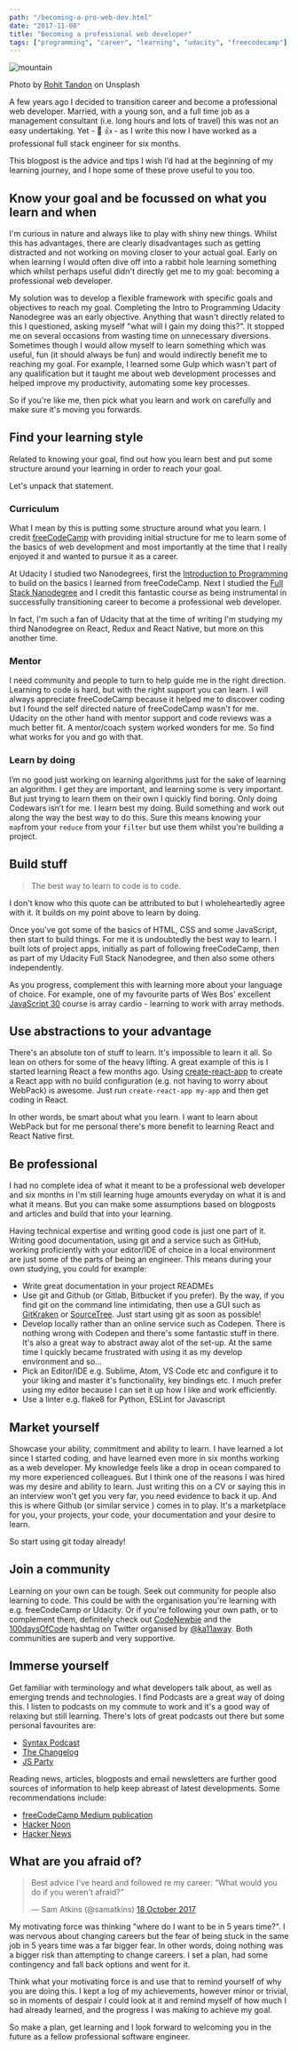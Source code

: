 ```yaml
---
path: "/becoming-a-pro-web-dev.html"
date: "2017-11-08"
title: "Becoming a professional web developer"
tags: ["programming", "career", "learning", "udacity", "freecodecamp"]
---
```


![mountain](./images/mountain.jpg)

Photo by [Rohit Tandon](https://unsplash.com/@rohittandon) on Unsplash

A few years ago I decided to transition career and become a professional web developer.  Married, with a young son, and a full time job as a management consultant (i.e. long hours and lots of travel) this was not an easy undertaking. Yet - 🎉 👍 - as I write this now I have worked as a professional full stack engineer for six months.

This blogpost is the advice and tips I wish I’d had at the beginning of my learning journey, and I hope some of these prove useful to you too.

## Know your goal and be focussed on what you learn and when

I'm curious in nature and always like to play with shiny new things. Whilst this has advantages, there are clearly disadvantages such as getting distracted and not working on moving closer to your actual goal. Early on when learning I would often dive off into a rabbit hole learning something which whilst perhaps useful didn't directly get me to my goal: becoming a professional web developer.

My solution was to develop a flexible framework with specific goals and objectives to reach my goal. Completing the Intro to Programming Udacity Nanodegree was an early objective. Anything that wasn't directly related to this I questioned, asking myself "what will I gain my doing this?". It stopped me on several occasions from wasting time on unnecessary diversions. Sometimes though I would allow myself to learn something which was useful, fun (it should always be fun) and would indirectly benefit me to reaching my goal. For example, I learned some Gulp which wasn't part of any qualification but it taught me about web development processes and helped improve my productivity, automating some key processes.

So if you're like me, then pick what you learn and work on carefully and make sure it's moving you forwards.

## Find your learning style

Related to knowing your goal, find out how you learn best and put some structure around your learning in order to reach your goal.

Let's unpack that statement.

### Curriculum
What I mean by this is putting some structure around what you learn. I credit [freeCodeCamp](https://www.freecodecamp.org/) with providing initial structure for me to learn some of the basics of web development and most importantly at the time that I really enjoyed it and wanted to pursue it as a career.

At Udacity I studied two Nanodegrees, first the [Introduction to Programming](https://www.udacity.com/course/intro-to-programming-nanodegree--nd000) to build on the basics I learned from freeCodeCamp. Next I studied the [Full Stack Nanodegree](https://www.udacity.com/course/full-stack-web-developer-nanodegree--nd004) and I credit this fantastic course as being instrumental in successfully transitioning career to become a professional web developer.

In fact, I'm such a fan of Udacity that at the time of writing I'm studying my third Nanodegree on React, Redux and React Native, but more on this another time.

### Mentor
I need community and people to turn to help guide me in the right direction. Learning to code is hard, but with the right support you can learn. I will always appreciate freeCodeCamp because it helped me to discover coding but I found the self directed nature of freeCodeCamp wasn't for me. Udacity on the other hand with mentor support and code reviews was a much better fit. A mentor/coach system worked wonders for me. So find what works for you and go with that.

### Learn by doing
I’m no good just working on learning algorithms just for the sake of learning an algorithm. I get they are important, and learning some is very important. But just trying to learn them on their own I quickly find boring. Only doing Codewars isn’t for me. I learn best my doing. Build something and work out along the way the best way to do this. Sure this means knowing your `map`from your `reduce` from your `filter` but use them whilst you're building a project.

## Build stuff

> The best way to learn to code is to code.

I don't know who this quote can be attributed to but I wholeheartedly agree with it. It builds on my point above to learn by doing.

Once you've got some of the basics of HTML, CSS and some JavaScript, then start to build things. For me it is undoubtedly the best way to learn. I built lots of project apps, initially as part of following freeCodeCamp, then as part of my Udacity Full Stack Nanodegree, and then also some others independently.

As you progress, complement this with learning more about your language of choice. For example, one of my favourite parts of Wes Bos' excellent [JavaScript 30](https://javascript30.com/) course is array cardio - learning to work with array methods.

## Use abstractions to your advantage

There's an absolute ton of stuff to learn. It's impossible to learn it all. So lean on others for some of the heavy lifting. A great example of this is I started learning React a few months ago. Using [create-react-app](https://github.com/facebookincubator/create-react-app) to create a React app with no build configuration (e.g. not having to worry about WebPack) is awesome. Just run `create-react-app my-app` and then get coding in React.

In other words, be smart about what you learn. I want to learn about WebPack but for me personal there's more benefit to learning React and React Native first.

## Be professional

I had no complete idea of what it meant to be a professional web developer and six months in I'm still learning huge amounts everyday on what it is and what it means. But you can make some assumptions based on blogposts and articles and build that into your learning.

Having technical expertise and writing good code is just one part of it. Writing good documentation, using git and a service such as GitHub, working proficiently with your editor/IDE of choice in a local environment are just some of the parts of being an engineer. This means during your own studying, you could for example:

* Write great documentation in your project READMEs
* Use git and Github (or Gitlab, Bitbucket if you prefer). By the way, if you find git on the command line intimidating, then use a GUI such as [GitKraken](https://www.gitkraken.com/) or [SourceTree](https://www.sourcetreeapp.com/). Just start using git as soon as possible!
* Develop locally rather than an online service such as Codepen. There is nothing wrong with Codepen and there's some fantastic stuff in there. It's also a great way to abstract away alot of the set-up. At the same time I quickly became frustrated with using it as my develop environment and so...
* Pick an Editor/IDE e.g. Sublime, Atom, VS Code etc and configure it to your liking and master it's functionality, key bindings etc. I much prefer using my editor because I can set it up how I like and work efficiently.
* Use a linter e.g. flake8 for Python, ESLint for Javascript

## Market yourself

Showcase your ability, commitment and ability to learn. I have learned a lot since I started coding, and have learned even more in six months working as a web developer. My knowledge feels like a drop in ocean compared to my more experienced colleagues. But I think one of the reasons I was hired was my desire and ability to learn. Just writing this on a CV or saying this in an interview won't get you very far, you need evidence to back it up. And this is where Github (or similar service ) comes in to play. It's a marketplace for you, your projects, your code, your documentation and your desire to learn.

So start using git today already!


## Join a community
Learning on your own can be tough. Seek out community for people also learning to code. This could be with the organisation you're learning with e.g. freeCodeCamp or Udacity. Or if you're following your own path, or to complement them, definitely check out [CodeNewbie](https://www.codenewbie.org/) and the [100daysOfCode](https://github.com/Kallaway/100-days-of-code) hashtag on Twitter organised by [@ka11away](https://twitter.com/ka11away). Both communities are superb and very supportive.


## Immerse yourself
Get familiar with terminology and what developers talk about, as well as emerging trends and technologies. I find Podcasts are a great way of doing this. I listen to podcasts on my commute to work and it's a good way of relaxing but still learning. There's lots of great podcasts out there but some personal favourites are:

* [Syntax Podcast](https://syntax.fm/)
* [The Changelog](https://changelog.com/podcast)
* [JS Party](https://changelog.com/jsparty)

Reading news, articles, blogposts and email newsletters are further good sources of information to help keep abreast of latest developments. Some recommendations include:

* [freeCodeCamp Medium publication](https://medium.freecodecamp.org/)
* [Hacker Noon](https://hackernoon.com/)
* [Hacker News](https://news.ycombinator.com/)

## What are you afraid of?

<blockquote class="twitter-tweet" data-lang="en-gb"><p lang="en" dir="ltr">Best advice I&#39;ve heard and followed re my career: “What would you do if you weren&#39;t afraid?”</p>&mdash; Sam Atkins (@samatkins) <a href="https://twitter.com/samatkins/status/920764541453074434?ref_src=twsrc%5Etfw">18 October 2017</a></blockquote>


My motivating force was thinking "where do I want to be in 5 years time?". I was nervous about changing careers but the fear of being stuck in the same job in 5 years time was a far bigger fear. In other words, doing nothing was a bigger risk than attempting to change careers. I set a plan, had some contingency and fall back options and went for it.

Think what your motivating force is and use that to remind yourself of why you are doing this. I kept a log of my achievements, however minor or trivial, so in moments of despair I could look at it and remind myself of how much I had already learned, and the progress I was making to achieve my goal.

So make a plan, get learning and I look forward to welcoming you in the future as a fellow professional software engineer.
